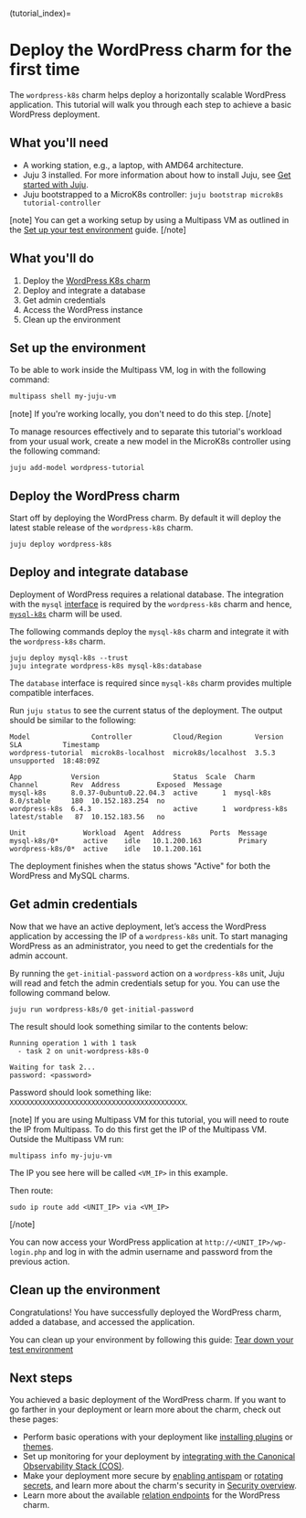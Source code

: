 (tutorial_index)=

# Deploy the WordPress charm for the first time

The `wordpress-k8s` charm helps deploy a horizontally scalable WordPress application. This
tutorial will walk you through each step to achieve a basic WordPress deployment.

## What you'll need
- A working station, e.g., a laptop, with AMD64 architecture.
- Juju 3 installed. For more information about how to install Juju, see [Get started with Juju](https://canonical-juju.readthedocs-hosted.com/en/3.6/user/tutorial/).
- Juju bootstrapped to a MicroK8s controller: `juju bootstrap microk8s tutorial-controller`

[note]
You can get a working setup by using a Multipass VM as outlined in the [Set up your test environment](https://canonical-juju.readthedocs-hosted.com/en/latest/user/howto/manage-your-deployment/manage-your-deployment-environment/#set-things-up) guide.
[/note]

## What you'll do

1. Deploy the [WordPress K8s charm](https://charmhub.io/wordpress-k8s)
2. Deploy and integrate a database
3. Get admin credentials
4. Access the WordPress instance
5. Clean up the environment

## Set up the environment

To be able to work inside the Multipass VM, log in with the following command:

```bash
multipass shell my-juju-vm
```

[note]
If you're working locally, you don't need to do this step.
[/note]

To manage resources effectively and to separate this tutorial's workload from
your usual work, create a new model in the MicroK8s controller using the following command:


```
juju add-model wordpress-tutorial
```

## Deploy the WordPress charm

Start off by deploying the WordPress charm. By default it will deploy the latest stable release of
the `wordpress-k8s` charm.

```
juju deploy wordpress-k8s
```

## Deploy and integrate database 

Deployment of WordPress requires a relational database. The integration with the
`mysql` [interface](https://documentation.ubuntu.com/juju/3.6/reference/relation/) is required by the `wordpress-k8s`
charm and hence, [`mysql-k8s`](https://charmhub.io/mysql-k8s) charm will be used.

The following commands deploy the `mysql-k8s` charm and integrate it with the `wordpress-k8s` charm.

```
juju deploy mysql-k8s --trust
juju integrate wordpress-k8s mysql-k8s:database
```
The `database` interface is required since `mysql-k8s` charm provides multiple compatible interfaces.

Run `juju status` to see the current status of the deployment. The output should be similar to the following:

```
Model               Controller          Cloud/Region        Version  SLA          Timestamp
wordpress-tutorial  microk8s-localhost  microk8s/localhost  3.5.3    unsupported  18:48:09Z

App            Version                  Status  Scale  Charm          Channel        Rev  Address         Exposed  Message
mysql-k8s      8.0.37-0ubuntu0.22.04.3  active      1  mysql-k8s      8.0/stable     180  10.152.183.254  no
wordpress-k8s  6.4.3                    active      1  wordpress-k8s  latest/stable   87  10.152.183.56   no

Unit              Workload  Agent  Address       Ports  Message
mysql-k8s/0*      active    idle   10.1.200.163         Primary
wordpress-k8s/0*  active    idle   10.1.200.161
```

The deployment finishes when the status shows "Active" for both the WordPress and MySQL charms.

## Get admin credentials 

Now that we have an active deployment, let’s access the WordPress
application by accessing the IP of a `wordpress-k8s` unit. To start managing WordPress as an
administrator, you need to get the credentials for the admin account.

By running the `get-initial-password` action on a `wordpress-k8s` unit, Juju will read and fetch the
admin credentials setup for you. You can use the following command below.

```
juju run wordpress-k8s/0 get-initial-password
```

The result should look something similar to the contents below:

```
Running operation 1 with 1 task
  - task 2 on unit-wordpress-k8s-0

Waiting for task 2...
password: <password>

```

Password should look something like: `XXXXXXXXXXXXXXXXXXXXXXXXXXXXXXXXXXXXXXXXXXX`.

[note]
 If you are using Multipass VM for this tutorial, you will need to route the IP from Multipass. To do this first get the IP of the Multipass VM.
 Outside the Multipass VM run:
 ```
 multipass info my-juju-vm
 ```
 The IP you see here will be called `<VM_IP>` in this example.

 Then route:
 ```
 sudo ip route add <UNIT_IP> via <VM_IP>
 ```
[/note]


You can now access your WordPress application at `http://<UNIT_IP>/wp-login.php` and log in with the admin username and password from the previous action.


## Clean up the environment

Congratulations! You have successfully deployed the WordPress charm, added a database, and accessed the application.

You can clean up your environment by following this guide:
[Tear down your test environment](https://canonical-juju.readthedocs-hosted.com/en/3.6/user/howto/manage-your-deployment/manage-your-deployment-environment/#tear-things-down)

## Next steps

You achieved a basic deployment of the WordPress charm. If you want to go farther in your deployment
or learn more about the charm, check out these pages:

- Perform basic operations with your deployment like
  [installing plugins](how_to_install_plugins)
  or [themes](how_to_install_themes).
- Set up monitoring for your deployment by
  [integrating with the Canonical Observability Stack (COS)](how_to_integrate_with_cos).
- Make your deployment more secure by [enabling antispam](how_to_enable_antispam) or
  [rotating secrets](how_to_rotate_secrets),
  and learn more about the charm's security in
  [Security overview](explanation_security_overview).
- Learn more about the available [relation endpoints](reference_relation_endpoints)
  for the WordPress charm.
